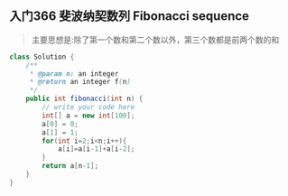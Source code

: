 ## 入门366 斐波纳契数列 Fibonacci sequence 

> 主要思想是:除了第一个数和第二个数以外，第三个数都是前两个数的和

```java
class Solution {
    /**
     * @param n: an integer
     * @return an integer f(n)
     */
    public int fibonacci(int n) {
        // write your code here
        int[] a = new int[100];
        a[0] = 0;
        a[1] = 1;
        for(int i=2;i<n;i++){
            a[i]=a[i-1]+a[i-2];
        }
        return a[n-1];
    }
}

```

